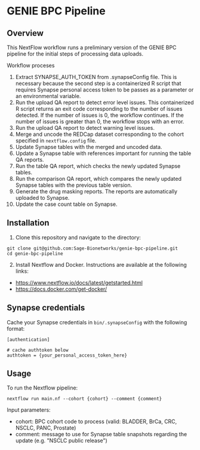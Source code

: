 # GENIE BPC Pipeline

## Overview

This NextFlow workflow runs a preliminary version of the GENIE BPC pipeline for the initial steps of processing data uploads.  

Workflow proceses
1. Extract SYNAPSE_AUTH_TOKEN from .synapseConfig file.  This is necessary because the second step is a containerized R script that requires Synapse personal access token to be passes as a parameter or an environmental variable.
2. Run the upload QA report to detect error level issues.  This containerized R script returns an exit code corresponding to the number of issues detected.  If the number of issues is 0, the workflow continues.  If the number of issues is greater than 0, the workflow stops with an error. 
3. Run the upload QA report to detect warning level issues.  
4. Merge and uncode the REDCap dataset corresponding to the cohort specified in `nextflow.config` file.
5. Update Synapse tables with the merged and uncoded data.  
6. Update a Synapse table with references important for running the table QA reports.
7. Run the table QA report, which checks the newly updated Synapse tables.
8. Run the comparison QA report, which compares the newly updated Synapse tables with the previous table version.
9. Generate the drug masking reports.  The reports are automatically uploaded to Synapse.
10. Update the case count table on Synapse.  

## Installation

1. Clone this repository and navigate to the directory:
```
git clone git@github.com:Sage-Bionetworks/genie-bpc-pipeline.git
cd genie-bpc-pipeline
```

2. Install Nextflow and Docker.  Instructions are available at the following links: 

- https://www.nextflow.io/docs/latest/getstarted.html
- https://docs.docker.com/get-docker/

## Synapse credentials

Cache your Synapse credentials in `bin/.synapseConfig` with the following format:
```
[authentication]

# cache authtoken below
authtoken = {your_personal_access_token_here}
```

## Usage

To run the Nextflow pipeline:
```
nextflow run main.nf --cohort {cohort} --comment {comment}
```

Input parameters:
- cohort: BPC cohort code to process (valid: BLADDER, BrCa, CRC, NSCLC, PANC, Prostate)
- comment: message to use for Synapse table snapshots regarding the update (e.g. "NSCLC public release")